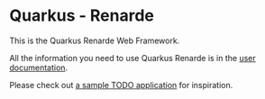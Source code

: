 # Quarkus - Renarde

This is the Quarkus Renarde Web Framework.

All the information you need to use Quarkus Renarde is in the [user documentation](https://quarkiverse.github.io/quarkiverse-docs/quarkus-renarde/dev/index.html).

Please check out [a sample TODO application](https://github.com/FroMage/quarkus-renarde-todo) for inspiration.
